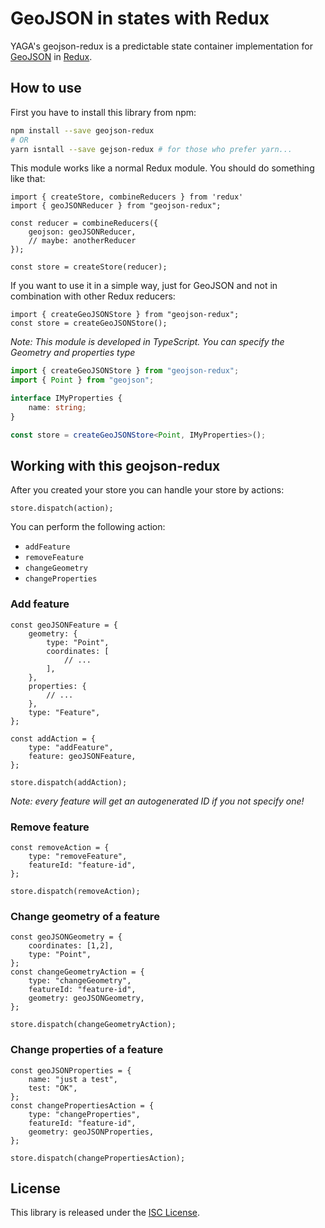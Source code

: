 # GeoJSON in states with Redux

YAGA's geojson-redux is a predictable state container implementation for [GeoJSON](http://geojson.org/) in
[Redux](http://redux.js.org/).

## How to use

First you have to install this library from npm:

```bash
npm install --save geojson-redux
# OR
yarn isntall --save gejson-redux # for those who prefer yarn...
```

This module works like a normal Redux module. You should do something like that:

```ecmascript 6
import { createStore, combineReducers } from 'redux'
import { geoJSONReducer } from "geojson-redux";

const reducer = combineReducers({
    geojson: geoJSONReducer,
    // maybe: anotherReducer
});

const store = createStore(reducer);
```

If you want to use it in a simple way, just for GeoJSON and not in combination with other Redux reducers:

```ecmascript 6
import { createGeoJSONStore } from "geojson-redux";
const store = createGeoJSONStore();
```

*Note: This module is developed in TypeScript. You can specify the Geometry and properties type*

```typescript
import { createGeoJSONStore } from "geojson-redux";
import { Point } from "geojson";

interface IMyProperties {
    name: string;
}

const store = createGeoJSONStore<Point, IMyProperties>();
```

## Working with this geojson-redux

After you created your store you can handle your store by actions:

```ecmascript 6
store.dispatch(action);
```

You can perform the following action:

* `addFeature`
* `removeFeature`
* `changeGeometry`
* `changeProperties`


### Add feature

```ecmascript 6
const geoJSONFeature = {
    geometry: {
        type: "Point",
        coordinates: [
            // ...
        ],
    },
    properties: {
        // ...
    },
    type: "Feature",
};

const addAction = {
    type: "addFeature",
    feature: geoJSONFeature,
};

store.dispatch(addAction);
```

*Note: every feature will get an autogenerated ID if you not specify one!*

### Remove feature

```ecmascript 6
const removeAction = {
    type: "removeFeature",
    featureId: "feature-id",
};

store.dispatch(removeAction);
```

### Change geometry of a feature

```ecmascript 6
const geoJSONGeometry = {
    coordinates: [1,2],
    type: "Point",
};
const changeGeometryAction = {
    type: "changeGeometry",
    featureId: "feature-id",
    geometry: geoJSONGeometry,
};

store.dispatch(changeGeometryAction);
```

### Change properties of a feature

```ecmascript 6
const geoJSONProperties = {
    name: "just a test",
    test: "OK",
};
const changePropertiesAction = {
    type: "changeProperties",
    featureId: "feature-id",
    geometry: geoJSONProperties,
};

store.dispatch(changePropertiesAction);
```

## License

This library is released under the [ISC License](LICENSE).
